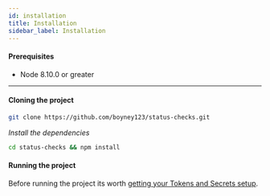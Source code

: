 ```yaml
---
id: installation
title: Installation
sidebar_label: Installation
---
```


#### Prerequisites

- Node 8.10.0 or greater

<hr/>

#### Cloning the project

```sh
git clone https://github.com/boyney123/status-checks.git
```

_Install the dependencies_

```sh
cd status-checks && npm install
```

#### Running the project

Before running the project its worth [getting your Tokens and Secrets setup](/docs/getting-started/setup).
